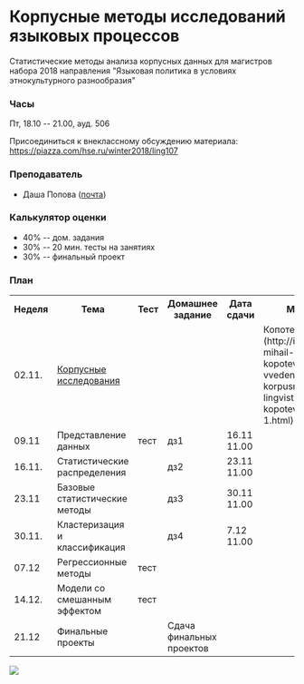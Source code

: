 # Корпусные методы исследований языковых процессов

Статистические методы анализа корпусных данных для магистров набора 2018 направления "Языковая политика в условиях этнокультурного разнообразия"

### Часы

Пт, 18.10 -- 21.00, ауд. 506

Присоединиться к внеклассному обсуждению материала: https://piazza.com/hse.ru/winter2018/ling107

### Преподаватель
* Даша Попова ([почта](mailto:daschapopowa@gmail.com))

### Калькулятор оценки
* 40% -- дом. задания
* 30% -- 20 мин. тесты на занятиях
* 30% -- финальный проект

### План
<table>
  <tr>
    <th>Неделя</th>
    <th>Тема</th>
    <th>Тест</th>
    <th>Домашнее задание</th>
    <th>Дата сдачи</th>
    <th>Материалы</th>
  </tr>
  <tr>
    <td>02.11.</td>
    <td><a href="./W1_Corpus.pptx">Корпусные исследования</a></td>
    <td></td>
    <td></td>
    <td></td>
    <td>Копотев 2014: 
      [](http://iknigi.net/avtor-mihail-kopotev/105402-vvedenie-v-korpusnuyu-lingvistiku-mihail-kopotev/read/page-1.html)</td>
  </tr>
    <tr>
    <td>09.11</td>
    <td>Представление данных</td>
    <td>тест</td>
    <td>дз1</td>
    <td>16.11 11.00</td>
    <td> 
      </td>
  </tr>
  <tr>
    <td>16.11.</td>
    <td>Статистические распределения</td>
    <td></td>
    <td>дз2</td>
    <td>23.11 11.00</td>
    <td>
    </td>
  </tr>
    <tr>
    <td>23.11</td>
    <td>Базовые статистические методы</td>
    <td></td>  
    <td>дз3</td>
    <td>30.11 11.00</td>
    <td> 
      </td>
  </tr>
  <tr>
    <td>30.11.</td>
    <td>Кластеризация и классификация</td>
    <td></td>
    <td>дз4</td>
    <td>7.12 11.00</td>
    <td>
    </td>
  </tr>
    <tr>
    <td>07.12</td>
    <td>Регрессионные методы</td>
    <td>тест</td>  
    <td></td>
    <td></td>
    <td> 
      </td>
  </tr>
  <tr>
    <td>14.12.</td>
    <td>Модели со смешанным эффектом</td>
    <td>тест</td>
    <td></td>
    <td></td>
    <td>
    </td>
  </tr>
    <tr>
    <td>21.12</td>
    <td>Финальные проекты</td>
    <td></td>
    <td>Сдача финальных проектов</td>  
    <td></td>
    <td> 
      </td>
  </tr> 
</table>

![](https://i.pinimg.com/originals/3a/65/a7/3a65a76a0573c717953e5dc40ae4bbf0.jpg)
